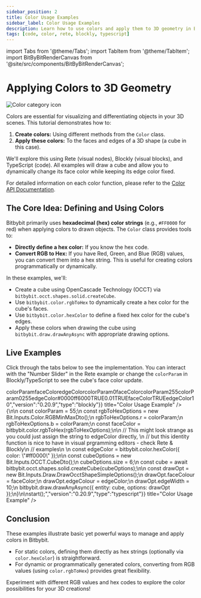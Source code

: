 ```yaml
---
sidebar_position: 2
title: Color Usage Examples
sidebar_label: Color Usage Examples
description: Learn how to use colors and apply them to 3D geometry in Bitbybit with examples in Rete, Blockly, and TypeScript.
tags: [code, color, rete, blockly, typescript]
---
```


import Tabs from '@theme/Tabs';
import TabItem from '@theme/TabItem';
import BitByBitRenderCanvas from '@site/src/components/BitByBitRenderCanvas';

# Applying Colors to 3D Geometry

<img 
  class="category-icon-small" 
  src="https://s.bitbybit.dev/assets/icons/white/color-icon.svg" 
  alt="Color category icon" 
  title="Color category icon" /> 

Colors are essential for visualizing and differentiating objects in your 3D scenes. This tutorial demonstrates how to:

1.  **Create colors:** Using different methods from the `Color` class.
2.  **Apply these colors:** To the faces and edges of a 3D shape (a cube in this case).

We'll explore this using Rete (visual nodes), Blockly (visual blocks), and TypeScript (code). All examples will draw a cube and allow you to dynamically change its face color while keeping its edge color fixed.

For detailed information on each color function, please refer to the [Color API Documentation](https://docs.bitbybit.dev/classes/Bit.Color.html).

## The Core Idea: Defining and Using Colors

Bitbybit primarily uses **hexadecimal (hex) color strings** (e.g., `#FF0000` for red) when applying colors to drawn objects. The `Color` class provides tools to:

*   **Directly define a hex color:** If you know the hex code.
*   **Convert RGB to Hex:** If you have Red, Green, and Blue (RGB) values, you can convert them into a hex string. This is useful for creating colors programmatically or dynamically.

In these examples, we'll:
*   Create a cube using OpenCascade Technology (OCCT) via `bitbybit.occt.shapes.solid.createCube`.
*   Use `bitbybit.color.rgbToHex` to dynamically create a hex color for the cube's faces.
*   Use `bitbybit.color.hexColor` to define a fixed hex color for the cube's edges.
*   Apply these colors when drawing the cube using `bitbybit.draw.drawAnyAsync` with appropriate drawing options.

## Live Examples

Click through the tabs below to see the implementation. You can interact with the "Number Slider" in the Rete example or change the `colorParam` in Blockly/TypeScript to see the cube's face color update.

<Tabs groupId="vectors-live-examples">
<TabItem value="rete" label="Rete">
    <BitByBitRenderCanvas
    requireManualStart={true}
    script={{"script":"{\"id\":\"rete-v2-json\",\"nodes\":{\"1edcd326bca71db9\":{\"id\":\"1edcd326bca71db9\",\"name\":\"bitbybit.math.numberSlider\",\"customName\":\"number slider\",\"data\":{\"options\":{\"min\":0,\"max\":255,\"step\":0.1,\"width\":350,\"updateOnDrag\":false},\"number\":71.1},\"inputs\":{},\"position\":[180.19574181641272,1338.7582581486993]},\"769e2845f3e8f14e\":{\"id\":\"769e2845f3e8f14e\",\"name\":\"bitbybit.color.rgbToHex\",\"customName\":\"rgb to hex\",\"async\":false,\"drawable\":false,\"data\":{\"genericNodeData\":{\"hide\":false,\"oneOnOne\":false,\"flatten\":0,\"forceExecution\":false},\"r\":255,\"g\":0,\"b\":255,\"min\":0,\"max\":255},\"inputs\":{\"r\":{\"connections\":[{\"node\":\"1edcd326bca71db9\",\"output\":\"result\",\"data\":{}}]},\"b\":{\"connections\":[{\"node\":\"1edcd326bca71db9\",\"output\":\"result\",\"data\":{}}]}},\"position\":[699.3462246539564,1252.9838222454043]},\"bcdc3b70d3a8359a\":{\"id\":\"bcdc3b70d3a8359a\",\"name\":\"bitbybit.occt.shapes.solid.createCube\",\"customName\":\"cube\",\"async\":true,\"drawable\":true,\"data\":{\"genericNodeData\":{\"hide\":true,\"oneOnOne\":false,\"flatten\":0,\"forceExecution\":false},\"size\":6,\"center\":[0,0,0],\"originOnCenter\":true},\"inputs\":{},\"position\":[1125.2182618459733,824.1816189607747]},\"6ca6ab70637cce68\":{\"id\":\"6ca6ab70637cce68\",\"name\":\"bitbybit.draw.drawAnyAsync\",\"customName\":\"draw any async\",\"async\":true,\"drawable\":true,\"data\":{\"genericNodeData\":{\"hide\":false,\"oneOnOne\":false,\"flatten\":0,\"forceExecution\":false}},\"inputs\":{\"options\":{\"connections\":[{\"node\":\"ea659597d36f4c4a\",\"output\":\"result\",\"data\":{}}]},\"entity\":{\"connections\":[{\"node\":\"bcdc3b70d3a8359a\",\"output\":\"result\",\"data\":{}}]}},\"position\":[1608.9491866799408,972.1859613807756]},\"ea659597d36f4c4a\":{\"id\":\"ea659597d36f4c4a\",\"name\":\"bitbybit.draw.optionsOcctShapeSimple\",\"customName\":\"options occt shape simple\",\"async\":false,\"drawable\":false,\"data\":{\"genericNodeData\":{\"hide\":false,\"oneOnOne\":false,\"flatten\":0,\"forceExecution\":false},\"precision\":0.01,\"drawFaces\":true,\"faceColour\":\"#ff0000\",\"drawEdges\":true,\"edgeColour\":\"#ffffff\",\"edgeWidth\":10},\"inputs\":{\"faceColour\":{\"connections\":[{\"node\":\"769e2845f3e8f14e\",\"output\":\"result\",\"data\":{}}]},\"edgeColour\":{\"connections\":[{\"node\":\"005c5f3ae7cc62fd\",\"output\":\"result\",\"data\":{}}]}},\"position\":[1118.9540120112902,1174.0527117682532]},\"005c5f3ae7cc62fd\":{\"id\":\"005c5f3ae7cc62fd\",\"name\":\"bitbybit.color.hexColor\",\"customName\":\"hex color\",\"async\":false,\"drawable\":false,\"data\":{\"genericNodeData\":{\"hide\":false,\"oneOnOne\":false,\"flatten\":0,\"forceExecution\":false},\"color\":\"#ffffff\"},\"inputs\":{},\"position\":[698.0846241884296,1673.970997209529]}}}","version":"0.20.9","type":"rete"}}
    title="Color Usage Example"
    />
</TabItem>
<TabItem value="blockly" label="Blockly">
  <BitByBitRenderCanvas
    requireManualStart={true}
    script={{"script":"<xml xmlns=\"https://developers.google.com/blockly/xml\"><variables><variable id=\"ou3V^EMJ9J08Qg;#)~1q\">colorParam</variable><variable id=\"M62PH(qQgTe~]sDDIuOP\">faceColor</variable><variable id=\"LRFU/eK]P~/NYo4*=j6?\">edgeColor</variable></variables><block type=\"variables_set\" id=\"38iZ[`_XIZhPf6Y(Pl;3\" x=\"-44\" y=\"-713\"><field name=\"VAR\" id=\"ou3V^EMJ9J08Qg;#)~1q\">colorParam</field><value name=\"VALUE\"><block type=\"math_number\" id=\"k9S%^!NS%^I:9S^@0WVm\"><field name=\"NUM\">0</field></block></value><next><block type=\"variables_set\" id=\"Rvimt/4oW~9_hD$SbQ[p\"><field name=\"VAR\" id=\"M62PH(qQgTe~]sDDIuOP\">faceColor</field><value name=\"VALUE\"><block type=\"bitbybit.color.rgbToHex\" id=\"rOVeF[Ic=b-sD#]1-~;:\"><value name=\"R\"><block type=\"variables_get\" id=\",@s$V~g[}qu1,w?VJojv\"><field name=\"VAR\" id=\"ou3V^EMJ9J08Qg;#)~1q\">colorParam</field></block></value><value name=\"G\"><block type=\"math_number\" id=\"wH1|Q1ht/tWhngAsrGFN\"><field name=\"NUM\">255</field></block></value><value name=\"B\"><block type=\"variables_get\" id=\",;9LOnS|V7*gyTNw:Y60\"><field name=\"VAR\" id=\"ou3V^EMJ9J08Qg;#)~1q\">colorParam</field></block></value><value name=\"Min\"><block type=\"math_number\" id=\":j{p0?[jb4:{T9Y)}s|3\"><field name=\"NUM\">0</field></block></value><value name=\"Max\"><block type=\"math_number\" id=\"amrfpG8;8m(|Y.dThgaP\"><field name=\"NUM\">255</field></block></value></block></value><next><block type=\"variables_set\" id=\"m{InLt}Pa?%2:0a?}:BV\"><field name=\"VAR\" id=\"LRFU/eK]P~/NYo4*=j6?\">edgeColor</field><value name=\"VALUE\"><block type=\"bitbybit.color.hexColor\" id=\"wkSZyf8CvM3?!{%ekD.*\"><value name=\"Color\"><block type=\"colour_picker\" id=\"W~#?iL)/so7+9d||BMx]\"><field name=\"COLOUR\">#0000ff</field></block></value></block></value><next><block type=\"bitbybit.draw.drawAnyAsyncNoReturn\" id=\"OW6M.~AOM{Wc8{@:QSnI\"><value name=\"Entity\"><block type=\"bitbybit.occt.shapes.solid.createCube\" id=\"W_g)j=?pu1UZX6m9ikvy\"><value name=\"Size\"><block type=\"math_number\" id=\"PK@4;(K|%eZk3FlO%,Og\"><field name=\"NUM\">6</field></block></value><value name=\"Center\"><block type=\"bitbybit.point.pointXYZ\" id=\"EDLTe3VDq,d]I=9Sd=pA\"><value name=\"X\"><block type=\"math_number\" id=\"j;`E]11QQ=LMwiIEQP%2\"><field name=\"NUM\">0</field></block></value><value name=\"Y\"><block type=\"math_number\" id=\"8THcRcMfqjLEvoE-|mS4\"><field name=\"NUM\">0</field></block></value><value name=\"Z\"><block type=\"math_number\" id=\"-HdCtxnF=!gWm(n7~F`h\"><field name=\"NUM\">0</field></block></value></block></value><value name=\"OriginOnCenter\"><block type=\"logic_boolean\" id=\"EikmG(m^B@.wHf]mbr.t\"><field name=\"BOOL\">TRUE</field></block></value></block></value><value name=\"Options\"><block type=\"bitbybit.draw.optionsOcctShapeSimple\" id=\"Xer|SXX?3(;:_$]nJd~4\"><value name=\"Precision\"><block type=\"math_number\" id=\"XDC1n5`jM4M`~oidXawI\"><field name=\"NUM\">0.01</field></block></value><value name=\"DrawFaces\"><block type=\"logic_boolean\" id=\"JFm=4(8;;l!P=}3!17NU\"><field name=\"BOOL\">TRUE</field></block></value><value name=\"FaceColour\"><block type=\"variables_get\" id=\"qM@e$@,a],p7vg}V0)X,\"><field name=\"VAR\" id=\"M62PH(qQgTe~]sDDIuOP\">faceColor</field></block></value><value name=\"DrawEdges\"><block type=\"logic_boolean\" id=\"k;_gkrL6|CW_#6B=|VRY\"><field name=\"BOOL\">TRUE</field></block></value><value name=\"EdgeColour\"><block type=\"variables_get\" id=\"|vFZK~zc@kNEBZ((HEPt\"><field name=\"VAR\" id=\"LRFU/eK]P~/NYo4*=j6?\">edgeColor</field></block></value><value name=\"EdgeWidth\"><block type=\"math_number\" id=\"j4zOo{{[w0;x]Fsw6+7;\"><field name=\"NUM\">10</field></block></value></block></value></block></next></block></next></block></next></block></xml>","version":"0.20.9","type":"blockly"}}
    title="Color Usage Example"
    />
</TabItem>
<TabItem value="typescript" label="TypeScript">
<BitByBitRenderCanvas
    requireManualStart={true}
    script={{"script":"const start = async () => {\n\n    const colorParam = 55;\n    const rgbToHexOptions = new Bit.Inputs.Color.RGBMinMaxDto();\n    rgbToHexOptions.r = colorParam;\n    rgbToHexOptions.b = colorParam;\n    const faceColor = bitbybit.color.rgbToHex(rgbToHexOptions);\n\n    // This might look strange as you could just assign the string to edgeColor directly, \n    // but this identity function is nice to have in visual prgramming editors - check Rete & Blockly\n    // examples\n    \n    const edgeColor = bitbybit.color.hexColor({ color: \"#ff0000\" });\n\n    const cubeOptions = new Bit.Inputs.OCCT.CubeDto();\n    cubeOptions.size = 6;\n    const cube = await bitbybit.occt.shapes.solid.createCube(cubeOptions);\n\n    const drawOpt = new Bit.Inputs.Draw.DrawOcctShapeSimpleOptions();\n    drawOpt.faceColour = faceColor;\n    drawOpt.edgeColour = edgeColor;\n    drawOpt.edgeWidth = 10;\n    bitbybit.draw.drawAnyAsync({ entity: cube, options: drawOpt });\n}\n\nstart();","version":"0.20.9","type":"typescript"}}
    title="Color Usage Example"
    />
</TabItem>
</Tabs>

## Conclusion

These examples illustrate basic yet powerful ways to manage and apply colors in Bitbybit.
*   For static colors, defining them directly as hex strings (optionally via `color.hexColor`) is straightforward.
*   For dynamic or programmatically generated colors, converting from RGB values (using `color.rgbToHex`) provides great flexibility.

Experiment with different RGB values and hex codes to explore the color possibilities for your 3D creations!
